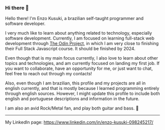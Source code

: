 ### Hi there 👋

Hello there! I'm Enzo Kusuki, a brazilian self-taught programmer and software developer.

I very much like to learn about anything related to technology, especially software development. Currently, I am focused on learning full-stack web development through [The Odin Project](https://www.theodinproject.com), in which I am very close to finishing their Full Stack Javascript course. It should be finished by 2024.

Even though that is my main focus currently, I also love to learn about other topics and technologies, and am currently focused on landing my first job. If you want to collaborate, have an opportunity for me, or just want to chat, feel free to reach out through my contacts!

Also, even though I am brazilian, this profile and my projects are all in english currently, and that is mostly because I learned programming entirely through english sources. However, I might update this profile to include both english and portuguese descriptions and information in the future.

I am also an avid Rock/Metal fan, and play both guitar and bass. 🤘

***

My LinkedIn page: https://www.linkedin.com/in/enzo-kusuki-098245217/
